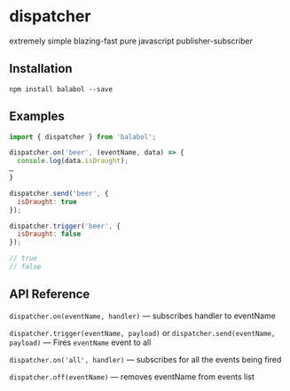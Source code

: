 # dispatcher
extremely simple blazing-fast pure javascript publisher-subscriber

## Installation
`npm install balabol --save`

## Examples
```javascript
import { dispatcher } from 'balabol';

dispatcher.on('beer', (eventName, data) => {
  console.log(data.isDraught);
…
}

dispatcher.send('beer', {
  isDraught: true
});

dispatcher.trigger('beer', {
  isDraught: false
});

// true
// false

```

## API Reference

`dispatcher.on(eventName, handler)` — subscribes handler to eventName

`dispatcher.trigger(eventName, payload)` or `dispatcher.send(eventName, payload)` — Fires `eventName` event to all

`dispatcher.on('all', handler)` — subscribes for all the events being fired

`dispatcher.off(eventName)` — removes eventName from events list
